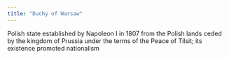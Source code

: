 ```yaml
---
title: "Duchy of Warsaw"
---
```

Polish state established by Napoleon I in 1807 from the Polish lands ceded by the kingdom of Prussia under the terms of the Peace of Tilsit; its existence promoted nationalism

